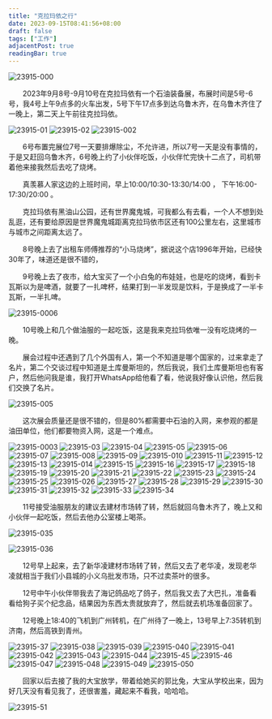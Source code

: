 ```yaml
---
title: "克拉玛依之行"
date: 2023-09-15T08:41:56+08:00
draft: false
tags: ["工作"]
adjacentPost: true
readingBar: true
---
```

![23915-000](https://cdn.jsdelivr.net/gh/tosspi/mumu@main/uPic/23915-000.jpg)

&emsp;&emsp;2023年9月8号-9月10号在克拉玛依有一个石油装备展，布展时间是5号-6号，我4号上午9点多的火车出发，5号下午17点多到达乌鲁木齐，在乌鲁木齐住了一晚上，第二天上午前往克拉玛依。

![23915-01](https://cdn.jsdelivr.net/gh/tosspi/mumu@main/uPic/23915-01.jpg)
![23915-02](https://cdn.jsdelivr.net/gh/tosspi/mumu@main/uPic/23915-02.jpg)
![23915-002](https://cdn.jsdelivr.net/gh/tosspi/mumu@main/uPic/23915-002.jpg)

&emsp;&emsp;6号布置完展位7号一天要排爆除尘，不允许进，所以7号一天是没有事情的，于是又赶回乌鲁木齐，6号晚上约了小伙伴吃饭，小伙伴忙完快十二点了，司机带着他来接我然后去吃了烧烤。

&emsp;&emsp;真羡慕人家这边的上班时间，早上10:00/10:30-13:30/14:00 ， 下午16:00-17:30/20:00 。

&emsp;&emsp;克拉玛依有黑油山公园，还有世界魔鬼城，可我都么有去看，一个人不想到处乱逛，还有要给原因是世界魔鬼城距离克拉玛依市区还有100公里左右，这里城市与城市之间距离太远了。

&emsp;&emsp;8号晚上去了出租车师傅推荐的“小马烧烤”，据说这个店1996年开始，已经快30年了，味道还是很不错的，

&emsp;&emsp;9号晚上去了夜市，给大宝买了一个小白兔的布娃娃，也是吃的烧烤，看到卡瓦斯以为是啤酒，就要了一扎啤杯，结果打到一半发现是饮料，于是换成了一半卡瓦斯，一半扎啤。

![23915-0006](https://cdn.jsdelivr.net/gh/tosspi/mumu@main/uPic/23915-0006.jpg)

&emsp;&emsp;10号晚上和几个做油服的一起吃饭，这是我来克拉玛依唯一没有吃烧烤的一晚。

&emsp;&emsp;展会过程中还遇到了几个外国有人，第一个不知道是哪个国家的，过来拿走了名片，第二个交谈过程中知道是土库曼斯坦的，然后我说，我们土库曼斯坦也有客户，然后他问我是谁，我打开WhatsApp给他看了看，他说我好像认识他，然后我们交换了名片。

![23915-005](https://cdn.jsdelivr.net/gh/tosspi/mumu@main/uPic/23915-005.jpg)

&emsp;&emsp;这次展会质量还是很不错的，但是80%都需要中石油的入网，来参观的都是油田单位，他们都要物资入网，这是一个难点。

![23915-0003](https://cdn.jsdelivr.net/gh/tosspi/mumu@main/uPic/23915-0003.jpg)
![23915-03](https://cdn.jsdelivr.net/gh/tosspi/mumu@main/uPic/23915-03.jpg)
![23915-04](https://cdn.jsdelivr.net/gh/tosspi/mumu@main/uPic/23915-04.jpg)
![23915-05](https://cdn.jsdelivr.net/gh/tosspi/mumu@main/uPic/23915-05.jpg)
![23915-06](https://cdn.jsdelivr.net/gh/tosspi/mumu@main/uPic/23915-06.jpg)
![23915-07](https://cdn.jsdelivr.net/gh/tosspi/mumu@main/uPic/23915-07.jpg)
![23915-008](https://cdn.jsdelivr.net/gh/tosspi/mumu@main/uPic/23915-008.jpg)
![23915-09](https://cdn.jsdelivr.net/gh/tosspi/mumu@main/uPic/23915-09.jpg)
![23915-010](https://cdn.jsdelivr.net/gh/tosspi/mumu@main/uPic/23915-010.jpg)
![23915-11](https://cdn.jsdelivr.net/gh/tosspi/mumu@main/uPic/23915-11.jpg)
![23915-12](https://cdn.jsdelivr.net/gh/tosspi/mumu@main/uPic/23915-12.jpg)
![23915-13](https://cdn.jsdelivr.net/gh/tosspi/mumu@main/uPic/23915-13.jpg)
![23915-014](https://cdn.jsdelivr.net/gh/tosspi/mumu@main/uPic/23915-014.jpg)
![23915-15](https://cdn.jsdelivr.net/gh/tosspi/mumu@main/uPic/23915-15.jpg)
![23915-16](https://cdn.jsdelivr.net/gh/tosspi/mumu@main/uPic/23915-16.jpg)
![23915-17](https://cdn.jsdelivr.net/gh/tosspi/mumu@main/uPic/23915-17.jpg)
![23915-18](https://cdn.jsdelivr.net/gh/tosspi/mumu@main/uPic/23915-18.jpg)
![23915-19](https://cdn.jsdelivr.net/gh/tosspi/mumu@main/uPic/23915-19.jpg)
![23915-20](https://cdn.jsdelivr.net/gh/tosspi/mumu@main/uPic/23915-20.jpg)
![23915-21](https://cdn.jsdelivr.net/gh/tosspi/mumu@main/uPic/23915-21.jpg)
![23915-22](https://cdn.jsdelivr.net/gh/tosspi/mumu@main/uPic/23915-22.jpg)
![23915-23](https://cdn.jsdelivr.net/gh/tosspi/mumu@main/uPic/23915-23.jpg)
![23915-24](https://cdn.jsdelivr.net/gh/tosspi/mumu@main/uPic/23915-24.jpg)
![23915-25](https://cdn.jsdelivr.net/gh/tosspi/mumu@main/uPic/23915-25.jpg)
![23915-026](https://cdn.jsdelivr.net/gh/tosspi/mumu@main/uPic/23915-026.jpg)
![23915-27](https://cdn.jsdelivr.net/gh/tosspi/mumu@main/uPic/23915-27.jpg)
![23915-28](https://cdn.jsdelivr.net/gh/tosspi/mumu@main/uPic/23915-28.jpg)
![23915-29](https://cdn.jsdelivr.net/gh/tosspi/mumu@main/uPic/23915-29.jpg)
![23915-30](https://cdn.jsdelivr.net/gh/tosspi/mumu@main/uPic/23915-30.jpg)
![23915-31](https://cdn.jsdelivr.net/gh/tosspi/mumu@main/uPic/23915-31.jpg)
![23915-32](https://cdn.jsdelivr.net/gh/tosspi/mumu@main/uPic/23915-32.jpg)
![23915-33](https://cdn.jsdelivr.net/gh/tosspi/mumu@main/uPic/23915-33.jpg)
![23915-34](https://cdn.jsdelivr.net/gh/tosspi/mumu@main/uPic/23915-34.jpg)

&emsp;&emsp;11号接受油服朋友的建议去建材市场转了转，然后就回乌鲁木齐了，晚上又和小伙伴一起吃饭，然后去他办公室楼上喝茶。

![23915-035](https://cdn.jsdelivr.net/gh/tosspi/mumu@main/uPic/23915-035.jpg)

![23915-036](https://cdn.jsdelivr.net/gh/tosspi/mumu@main/uPic/23915-036.jpg)

&emsp;&emsp;12号早上起来，去了新华凌建材市场转了转，然后又去了老华凌，发现老华凌就相当于我们小县城的小义乌批发市场，只不过卖茶叶的很多。

&emsp;&emsp;12号中午小伙伴带我去了海记鸽品吃了鸽子，然后我又去了大巴扎，准备看看给狗子买个纪念品，结果因为东西太贵就放弃了，然后就去机场准备回家了。

&emsp;&emsp;12号晚上18:40的飞机到广州转机，在广州待了一晚上，13号早上7:35转机到济南，然后高铁到青州。

![23915-37](https://cdn.jsdelivr.net/gh/tosspi/mumu@main/uPic/23915-37.jpg)
![23915-038](https://cdn.jsdelivr.net/gh/tosspi/mumu@main/uPic/23915-038.jpg)
![23915-039](https://cdn.jsdelivr.net/gh/tosspi/mumu@main/uPic/23915-039.jpg)
![23915-040](https://cdn.jsdelivr.net/gh/tosspi/mumu@main/uPic/23915-040.jpg)
![23915-041](https://cdn.jsdelivr.net/gh/tosspi/mumu@main/uPic/23915-041.jpg)
![23915-042](https://cdn.jsdelivr.net/gh/tosspi/mumu@main/uPic/23915-042.jpg)
![23915-043](https://cdn.jsdelivr.net/gh/tosspi/mumu@main/uPic/23915-043.jpg)
![23915-044](https://cdn.jsdelivr.net/gh/tosspi/mumu@main/uPic/23915-044.jpg)
![23915-45](https://cdn.jsdelivr.net/gh/tosspi/mumu@main/uPic/23915-45.jpg)
![23915-46](https://cdn.jsdelivr.net/gh/tosspi/mumu@main/uPic/23915-46.jpg)
![23915-047](https://cdn.jsdelivr.net/gh/tosspi/mumu@main/uPic/23915-047.jpg)
![23915-048](https://cdn.jsdelivr.net/gh/tosspi/mumu@main/uPic/23915-048.jpg)
![23915-049](https://cdn.jsdelivr.net/gh/tosspi/mumu@main/uPic/23915-049.jpg)
![23915-050](https://cdn.jsdelivr.net/gh/tosspi/mumu@main/uPic/23915-050.jpg)

&emsp;&emsp;回家以后去接了我的大宝放学，带着给她买的郭比兔，大宝从学校出来，因为好几天没有看见我了，还很害羞，藏起来不看我，哈哈哈。

![23915-51](https://cdn.jsdelivr.net/gh/tosspi/mumu@main/uPic/23915-51.jpg)
